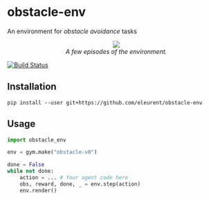 # obstacle-env

An environment for *obstacle avoidance* tasks

<p align="center">
    <img src="docs/media/obstacle-env.gif"><br/>
    <em>A few episodes of the environment.</em>
</p>

[![Build Status](https://travis-ci.org/eleurent/obstacle-env.svg?branch=master)](https://travis-ci.org/eleurent/obstacle-env)

## Installation

`pip install --user git+https://github.com/eleurent/obstacle-env`

## Usage

```python
import obstacle_env

env = gym.make("obstacle-v0")

done = False
while not done:
    action = ... # Your agent code here
    obs, reward, done, _ = env.step(action)
    env.render()
```
